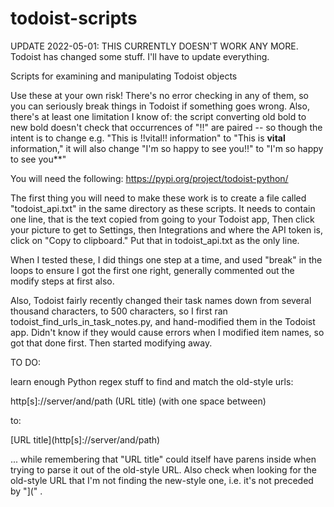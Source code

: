 # todoist-scripts

UPDATE 2022-05-01: THIS CURRENTLY DOESN'T WORK ANY MORE. Todoist has changed some stuff. I'll have to update everything.


Scripts for examining and manipulating Todoist objects

Use these at your own risk! There's no error checking in any of them, so you can seriously break things in Todoist if something goes wrong. Also, there's at least one limitation I know of: the script converting old bold to new bold doesn't check that occurrences of "!!" are paired -- so though the intent is to change e.g. "This is !!vital!! information" to "This is **vital** information," it will also change "I'm so happy to see you!!" to "I'm so happy to see you**"

You will need the following:
https://pypi.org/project/todoist-python/

The first thing you will need to make these work is to create a file
called "todoist_api.txt" in the same directory as these scripts. It needs to contain one line, that is the text copied from going to your Todoist app, Then click your picture to get to Settings, then Integrations and where the API token is, click on "Copy to clipboard." Put that in todoist_api.txt as the only line.

When I tested these, I did things one step at a time, and used "break" in the loops to ensure I got the first one right, generally commented out the modify steps at first also.

Also, Todoist fairly recently changed their task names down from several thousand characters, to 500 characters, so I first ran todoist_find_urls_in_task_notes.py, and hand-modified them in the Todoist app. Didn't know if they would cause errors when I modified item names, so got that done first. Then started modifying away.

TO DO: 

learn enough Python regex stuff to find and match the old-style urls:

http[s]://server/and/path (URL title) (with one space between)

to:

\[URL title\]\(http[s]://server/and/path\)

... while remembering that "URL title" could itself have parens inside when trying to parse it out of the old-style URL. Also check when looking for the old-style URL that I'm not finding the new-style one, i.e. it's not preceded by "](" .

